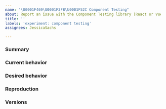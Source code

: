 ```yaml
---
name: "\U0001F469\U0001F3FB‍\U0001F52C Component Testing"
about: Report an issue with the Component Testing library (React or Vue only)
title: ''
labels: 'experiment: component testing'
assignees: JessicaSachs

---
```


<!-- 👋 Hello! --> 
<!-- Cypress Component Testing is still in Alpha, so your feature requests and bug reports will help shape the future of the library. -->

### Summary
<!-- Summarize the issue or feature request. -->
<!-- This is also where you add additional context for the bug or feature, such as what the issue prevents you from achieving or what the proposed feature may enable to you accomplish -->

### Current behavior
<!-- A short description of the existing behavior. Please include screenshots, stack traces, or Cypress DEBUG logs demonstrating the problematic behavior. -->
<!-- To collect Cypress debug logs, please run Cypress with `DEBUG=* cypress run` or `DEBUG=* cypress open` -->

### Desired behavior
<!-- A clear description of what you want to happen -->

### Reproduction
<!-- If we cannot fully run the tests as provided the issue WILL BE CLOSED -->
<!-- Issues without a reproducible example WILL BE CLOSED -->

### Versions
<!-- Cypress, operating system, browser -->
